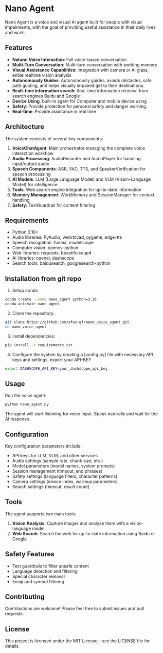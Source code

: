 # Nano Agent

Nano Agent is a voice and visual AI agent built for people with visual impairments, with the goal of providing useful assistance in their daily lives and work.

## Features

- **Natural Voice Interaction**: Full voice-based conversation
- **Multi-Turn Conversation**: Multi-turn conversation with working momery
- **Visual Assistance Capabilities**: Integration with camera or AI glass, enble realtime vision analysis
- **Autonomously Guides**: Autonomously guides, avoids obstacles, safe path guiding, and helps visually impaired get to their destinations.
- **Realt-time information search**: Real-time information retrieval from search engines Baidu and Google
- **Device Using**: built-in agent for Computer and mobile device using
- **Safety**: Provide protection for personal safety and danger warning.
- **Real-time**: Provide assistance in real time

## Architecture

The system consists of several key components:

1. **VoiceChatAgent**: Main orchestrator managing the complete voice interaction workflow
2. **Audio Processing**: AudioRecorder and AudioPlayer for handling input/output audio
3. **Speech Components**: ASR, VAD, TTS, and SpeakerVerification for speech processing
4. **AI Models**: LLM (Large Language Model) and VLM (Vision-Language Model) for intelligence
5. **Tools**: Web search engine integration for up-to-date information
6. **Memory Management**: WorkMemory and SessionManager for context handling
7. **Safety**: TextGuardrail for content filtering

## Requirements

- Python 3.10+
- Audio libraries: PyAudio, webrtcvad, pygame, edge-tts
- Speech recognition: funasr, modelscope
- Computer vision: opencv-python
- Web libraries: requests, beautifulsoup4
- AI libraries: openai, dashscope
- Search tools: baidusearch, googlesearch-python

## Installation from git repo

1. Setup conda
```bash
conda create --name nano_agent python=3.10
conda activate nano_agent
```

2. Clone the repository:
```bash
git clone https://github.com/afan-gf/nano_voice_agent.git
cd nano_voice_agent
```

3. Install dependencies:
```bash
pip install -r requirements.txt
```

4. Configure the system by creating a [config.py] file with necessary API keys and settings.
export your API-KEY
```bash
export DASHSCOPE_API_KEY=your_dashscope_api_key
```

## Usage

Run the voice agent:
```bash
python nano_agent.py
```

The agent will start listening for voice input. Speak naturally and wait for the AI response.

## Configuration

Key configuration parameters include:

- API keys for LLM, VLM, and other services
- Audio settings (sample rate, chunk size, etc.)
- Model parameters (model names, system prompts)
- Session management (timeout, end phrases)
- Safety settings (language filters, character patterns)
- Camera settings (device index, warmup parameters)
- Search settings (timeout, result count)

## Tools

The agent supports two main tools:

1. **Vision Analysis**: Capture images and analyze them with a vision-language model
2. **Web Search**: Search the web for up-to-date information using Baidu or Google

## Safety Features

- Text guardrails to filter unsafe content
- Language detection and filtering
- Special character removal
- Emoji and symbol filtering

## Contributing

Contributions are welcome! Please feel free to submit issues and pull requests.

## License

This project is licensed under the MIT License - see the LICENSE file for details.
